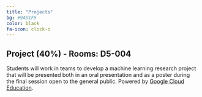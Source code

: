 ```yaml
---
title: "Projects"
bg: #9AD1F5
color: black
fa-icon: clock-o
---
```


## Project (40%) - Rooms: D5-004

Students will work in teams to develop a machine learning research project that will be presented both in an oral presentation and as a poster during the final session open to the general public. Powered by [Google Cloud Education](https://cloud.google.com/edu/). 
